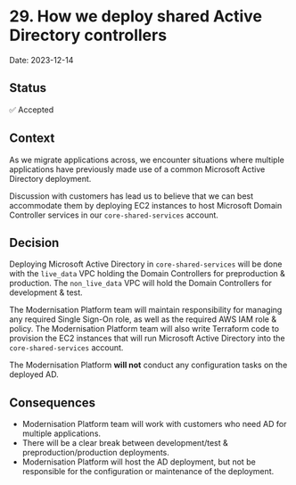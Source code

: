 # 29. How we deploy shared Active Directory controllers

Date: 2023-12-14

## Status

✅ Accepted

## Context

As we migrate applications across, we encounter situations where multiple applications have previously made use of a common Microsoft Active Directory deployment.

Discussion with customers has lead us to believe that we can best accommodate them by deploying EC2 instances to host Microsoft Domain Controller services in our `core-shared-services` account.

## Decision

Deploying Microsoft Active Directory in `core-shared-services` will be done with the `live_data` VPC holding the Domain Controllers for preproduction & production.
The `non_live_data` VPC will hold the Domain Controllers for development & test.

The Modernisation Platform team will maintain responsibility for managing any required Single Sign-On role, as well as the required AWS IAM role & policy.
The Modernisation Platform team will also write Terraform code to provision the EC2 instances that will run Microsoft Active Directory into the `core-shared-services` account.

The Modernisation Platform **will not** conduct any configuration tasks on the deployed AD.

## Consequences

- Modernisation Platform team will work with customers who need AD for multiple applications.
- There will be a clear break between development/test & preproduction/production deployments.
- Modernisation Platform will host the AD deployment, but not be responsible for the configuration or maintenance of the deployment.
